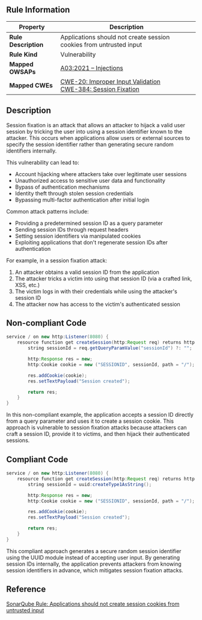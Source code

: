 ## Rule Information

| Property | Description |
|---------|-------------|
| **Rule Description** | Applications should not create session cookies from untrusted input |
| **Rule Kind** | Vulnerability |
| **Mapped OWSAPs** | [A03:2021 – Injections](https://owasp.org/Top10/A03_2021-Injection/) |
| **Mapped CWEs** | [CWE-20: Improper Input Validation](https://cwe.mitre.org/data/definitions/20.html)<br>[CWE-384: Session Fixation](https://cwe.mitre.org/data/definitions/384.html) |

## Description

Session fixation is an attack that allows an attacker to hijack a valid user session by tricking the user into using a session identifier known to the attacker. This occurs when applications allow users or external sources to specify the session identifier rather than generating secure random identifiers internally.

This vulnerability can lead to:

- Account hijacking where attackers take over legitimate user sessions
- Unauthorized access to sensitive user data and functionality
- Bypass of authentication mechanisms
- Identity theft through stolen session credentials
- Bypassing multi-factor authentication after initial login

Common attack patterns include:

- Providing a predetermined session ID as a query parameter
- Sending session IDs through request headers
- Setting session identifiers via manipulated cookies
- Exploiting applications that don't regenerate session IDs after authentication

For example, in a session fixation attack:

1. An attacker obtains a valid session ID from the application
2. The attacker tricks a victim into using that session ID (via a crafted link, XSS, etc.)
3. The victim logs in with their credentials while using the attacker's session ID
4. The attacker now has access to the victim's authenticated session

## Non-compliant Code

```java
service / on new http:Listener(8080) {
    resource function get createSession(http:Request req) returns http:Response|error? {
        string sessionId = req.getQueryParamValue("sessionId") ?: "";

        http:Response res = new;
        http:Cookie cookie = new ("SESSIONID", sessionId, path = "/");

        res.addCookie(cookie);
        res.setTextPayload("Session created");

        return res;
    }
}
```

In this non-compliant example, the application accepts a session ID directly from a query parameter and uses it to create a session cookie. This approach is vulnerable to session fixation attacks because attackers can craft a session ID, provide it to victims, and then hijack their authenticated sessions.

## Compliant Code

```java
service / on new http:Listener(8080) {
    resource function get createSession(http:Request req) returns http:Response|error? {
        string sessionId = uuid:createType1AsString();

        http:Response res = new;
        http:Cookie cookie = new ("SESSIONID", sessionId, path = "/");

        res.addCookie(cookie);
        res.setTextPayload("Session created");

        return res;
    }
}
```

This compliant approach generates a secure random session identifier using the UUID module instead of accepting user input. By generating session IDs internally, the application prevents attackers from knowing session identifiers in advance, which mitigates session fixation attacks.

## Reference

[SonarQube Rule: Applications should not create session cookies from untrusted input](https://rules.sonarsource.com/java/RSPEC-6287/)
